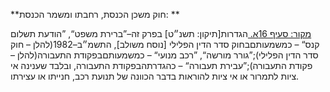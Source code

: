 **חוק משכן הכנסת, רחבתו ומשמר הכנסת: **

[מקור: סעיף 16א. ](https://he.wikisource.org/wiki/%D7%97%D7%95%D7%A7-%D7%99%D7%A1%D7%95%D7%93:_%D7%94%D7%9B%D7%A0%D7%A1%D7%AA#%D7%A1%D7%A2%D7%99%D7%A3_16א)
הגדרות[תיקון: תשנ״ט]
בפרק זה–”ברירת משפט“, ”הודעת תשלום קנס“ – כמשמעותםבחוק סדר הדין הפלילי [נוסח משולב], התשמ״ב–1982(להלן – חוק סדר הדין הפלילי);”גורר מורשה“, ”רכב מנועי“ – כמשמעותםבפקודת התעבורה(להלן – פקודת התעבורה);”עבירת תעבורה“ – כהגדרתהבפקודת התעבורה, ובלבד שענינה אי ציות לתמרור או אי ציות להוראות בדבר הכוונה של תנועת רכב, חנייתו או עצירתו.